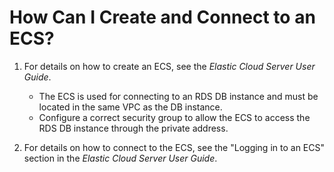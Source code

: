 # How Can I Create and Connect to an ECS?<a name="rds_faq_0057"></a>

1.  For details on how to create an ECS, see the  _Elastic Cloud Server User Guide_.
    -   The ECS is used for connecting to an RDS DB instance and must be located in the same VPC as the DB instance.
    -   Configure a correct security group to allow the ECS to access the RDS DB instance through the private address.

2.  For details on how to connect to the ECS, see the "Logging in to an ECS" section in the  _Elastic Cloud Server User Guide_.

